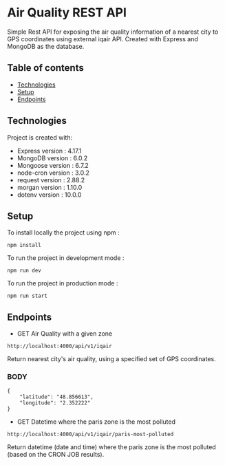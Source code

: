 # Air Quality REST API
Simple Rest API for exposing the air quality information of a nearest city to GPS coordinates using external iqair API. Created with Express and MongoDB as the database.

## Table of contents
* [Technologies](#technologies)
* [Setup](#setup)
* [Endpoints](#endpoints)

## Technologies
Project is created with:
* Express version : 4.17.1
* MongoDB version : 6.0.2
* Mongoose version : 6.7.2
* node-cron version : 3.0.2
* request version : 2.88.2
* morgan version : 1.10.0
* dotenv version : 10.0.0

## Setup
To install locally the project using npm : 
```
npm install
```

To run the project in development mode :
```
npm run dev
```

To run the project in production mode :
```
npm run start
```

## Endpoints

* GET Air Quality with a given zone
```
http://localhost:4000/api/v1/iqair
```
Return nearest city's air quality, using a specified set of GPS coordinates.

### BODY
```
{
    "latitude": "48.856613",
    "longitude": "2.352222"
}
```

* GET Datetime where the paris zone is the most polluted
```
http://localhost:4000/api/v1/iqair/paris-most-polluted
```
Return datetime (date and time) where the paris zone is the most polluted (based on the CRON JOB results).